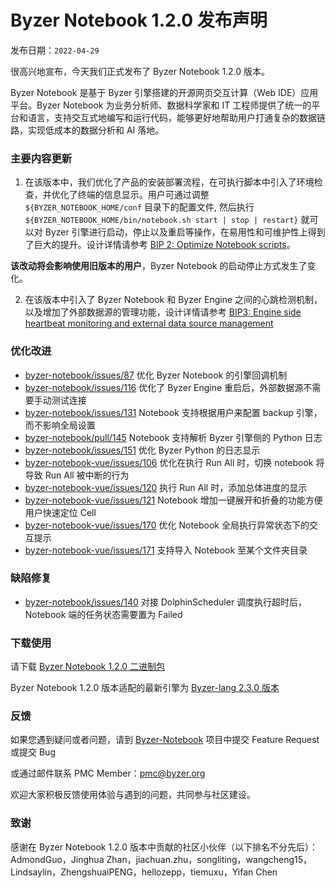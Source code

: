 # Byzer Notebook 1.2.0 发布声明

发布日期：`2022-04-29`

很高兴地宣布，今天我们正式发布了 Byzer Notebook 1.2.0 版本。

Byzer Notebook 是基于 Byzer 引擎搭建的开源网页交互计算（Web IDE）应用平台。Byzer Notebook 为业务分析师、数据科学家和 IT 工程师提供了统一的平台和语言，支持交互式地编写和运行代码，能够更好地帮助用户打通复杂的数据链路，实现低成本的数据分析和 AI 落地。


### 主要内容更新

1. 在该版本中，我们优化了产品的安装部署流程，在可执行脚本中引入了环境检查，并优化了终端的信息显示。用户可通过调整 `${BYZER_NOTEBOOK_HOME/conf` 目录下的配置文件, 然后执行 `${BYZER_NOTEBOOK_HOME/bin/notebook.sh start | stop | restart}` 就可以对 Byzer 引擎进行启动，停止以及重启等操作，在易用性和可维护性上得到了巨大的提升。设计详情请参考 [BIP 2: Optimize Notebook scripts](https://github.com/byzer-org/byzer-notebook/wiki/BIP-2:-Optimize-Notebook-scripts)。

**该改动将会影响使用旧版本的用户**，Byzer Notebook 的启动停止方式发生了变化。

2. 在该版本中引入了 Byzer Notebook 和 Byzer Engine 之间的心跳检测机制，以及增加了外部数据源的管理功能，设计详情请参考 [BIP3: Engine side heartbeat monitoring and external data source management](https://github.com/byzer-org/byzer-notebook/wiki/BIP-3%5BACCEPTED%5D:-Engine-side-heartbeat-monitoring-and-external-data-source-management)

### **优化改进**

- [byzer-notebook/issues/87](https://github.com/byzer-org/byzer-notebook/issues/87) 优化 Byzer Notebook 的引擎回调机制
- [byzer-notebook/issues/116](https://github.com/byzer-org/byzer-notebook/issues/116) 优化了 Byzer Engine 重启后，外部数据源不需要手动测试连接
- [byzer-notebook/issues/131](https://github.com/byzer-org/byzer-notebook/issues/131) Notebook 支持根据用户来配置 backup 引擎，而不影响全局设置
- [byzer-notebook/pull/145](https://github.com/byzer-org/byzer-notebook/pull/145) Notebook 支持解析 Byzer 引擎侧的 Python 日志
- [byzer-notebook/issues/151](https://github.com/byzer-org/byzer-notebook/issues/151) 优化 Byzer Python 的日志显示
- [byzer-notebook-vue/issues/106](https://github.com/byzer-org/byzer-notebook-vue/issues/106) 优化在执行 Run All 时，切换 notebook 将导致 Run All 被中断的行为
- [byzer-notebook-vue/issues/120](https://github.com/byzer-org/byzer-notebook-vue/issues/120) 执行 Run All 时，添加总体进度的显示
- [byzer-notebook-vue/issues/121](https://github.com/byzer-org/byzer-notebook-vue/issues/121) Notebook 增加一键展开和折叠的功能方便用户快速定位 Cell
- [byzer-notebook-vue/issues/170](https://github.com/byzer-org/byzer-notebook-vue/issues/170) 优化 Notebook 全局执行异常状态下的交互提示
- [byzer-notebook-vue/issues/171](https://github.com/byzer-org/byzer-notebook-vue/issues/171) 支持导入 Notebook 至某个文件夹目录


### **缺陷修复**

- [byzer-notebook/issues/140](https://github.com/byzer-org/byzer-notebook/issues/140) 对接 DolphinScheduler 调度执行超时后，Notebook 端的任务状态需要置为 Failed


### 下载使用

请下载  [Byzer Notebook 1.2.0 二进制包](https://download.byzer.org/byzer-notebook/1.2.0/)

Byzer Notebook 1.2.0 版本适配的最新引擎为 [Byzer-lang 2.3.0 版本](https://download.byzer.org/byzer/2.3.0/)



### 反馈

如果您遇到疑问或者问题，请到 [Byzer-Notebook](https://github.com/byzer-org/byzer-notebook) 项目中提交 Feature Request 或提交 Bug

或通过邮件联系 PMC Member：pmc@byzer.org

欢迎大家积极反馈使用体验与遇到的问题，共同参与社区建设。

### 致谢

感谢在 Byzer Notebook 1.2.0 版本中贡献的社区小伙伴（以下排名不分先后）：AdmondGuo，Jinghua Zhan，jiachuan.zhu，songliting，wangcheng15，Lindsaylin，ZhengshuaiPENG，hellozepp，tiemuxu，Yifan Chen
